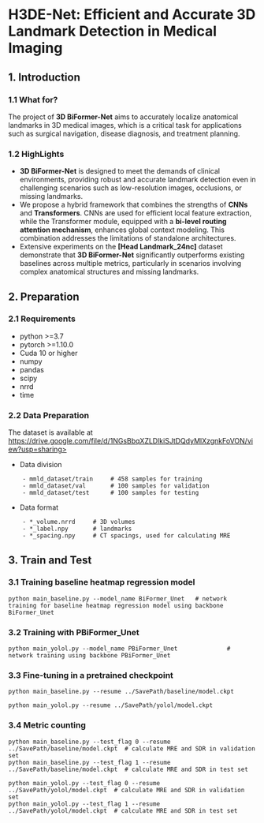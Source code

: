 # H3DE-Net: Efficient and Accurate 3D Landmark Detection in Medical Imaging

## 1. Introduction
### 1.1 What for?

The project of **3D BiFormer-Net** aims to accurately localize anatomical landmarks in 3D medical images, which is a critical task for applications such as surgical navigation, disease diagnosis, and treatment planning.


### 1.2 HighLights
* **3D BiFormer-Net** is designed to meet the demands of clinical environments, providing robust and accurate landmark detection even in challenging scenarios such as low-resolution images, occlusions, or missing landmarks.
* We propose a hybrid framework that combines the strengths of **CNNs** and **Transformers**. CNNs are used for efficient local feature extraction, while the Transformer module, equipped with a **bi-level routing attention mechanism**, enhances global context modeling. This combination addresses the limitations of standalone architectures.
* Extensive experiments on the **[Head Landmark_24nc]** dataset demonstrate that **3D BiFormer-Net** significantly outperforms existing baselines across multiple metrics, particularly in scenarios involving complex anatomical structures and missing landmarks.


## 2. Preparation
### 2.1 Requirements
- python >=3.7
- pytorch >=1.10.0
- Cuda 10 or higher
- numpy
- pandas
- scipy
- nrrd
- time

### 2.2 Data Preparation
<!The dataset will be available soon!>
The dataset is available at https://drive.google.com/file/d/1NGsBbqXZLDlkiSJtDQdyMlXzgnkFoVON/view?usp=sharing>
* Data division
```
    - mmld_dataset/train     # 458 samples for training
    - mmld_dataset/val       # 100 samples for validation
    - mmld_dataset/test      # 100 samples for testing
```
* Data format
```
    - *_volume.nrrd     # 3D volumes
    - *_label.npy       # landmarks
    - *_spacing.npy     # CT spacings, used for calculating MRE
```

## 3. Train and Test
### 3.1 Training baseline heatmap regression model

```
python main_baseline.py --model_name BiFormer_Unet   # network training for baseline heatmap regression model using backbone BiFormer_Unet
```

### 3.2 Training with PBiFormer_Unet

```
python main_yolol.py --model_name PBiFormer_Unet              # network training using backbone PBiFormer_Unet
```

### 3.3 Fine-tuning in a pretrained checkpoint

```
python main_baseline.py --resume ../SavePath/baseline/model.ckpt

python main_yolol.py --resume ../SavePath/yolol/model.ckpt
```

### 3.4 Metric counting
```
python main_baseline.py --test_flag 0 --resume ../SavePath/baseline/model.ckpt  # calculate MRE and SDR in validation set
python main_baseline.py --test_flag 1 --resume ../SavePath/baseline/model.ckpt  # calculate MRE and SDR in test set

python main_yolol.py --test_flag 0 --resume ../SavePath/yolol/model.ckpt  # calculate MRE and SDR in validation set
python main_yolol.py --test_flag 1 --resume ../SavePath/yolol/model.ckpt  # calculate MRE and SDR in test set
```
